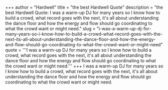 +++
author = "Hardwell"
title = "the best Hardwell Quote"
description = "the best Hardwell Quote: I was a warm-up DJ for many years so I know how to build a crowd, what record goes with the next, it's all about understanding the dance floor and how the energy and flow should go coordinating to what the crowd want or might need."
slug = "i-was-a-warm-up-dj-for-many-years-so-i-know-how-to-build-a-crowd-what-record-goes-with-the-next-its-all-about-understanding-the-dance-floor-and-how-the-energy-and-flow-should-go-coordinating-to-what-the-crowd-want-or-might-need"
quote = '''I was a warm-up DJ for many years so I know how to build a crowd, what record goes with the next, it's all about understanding the dance floor and how the energy and flow should go coordinating to what the crowd want or might need.'''
+++
I was a warm-up DJ for many years so I know how to build a crowd, what record goes with the next, it's all about understanding the dance floor and how the energy and flow should go coordinating to what the crowd want or might need.
